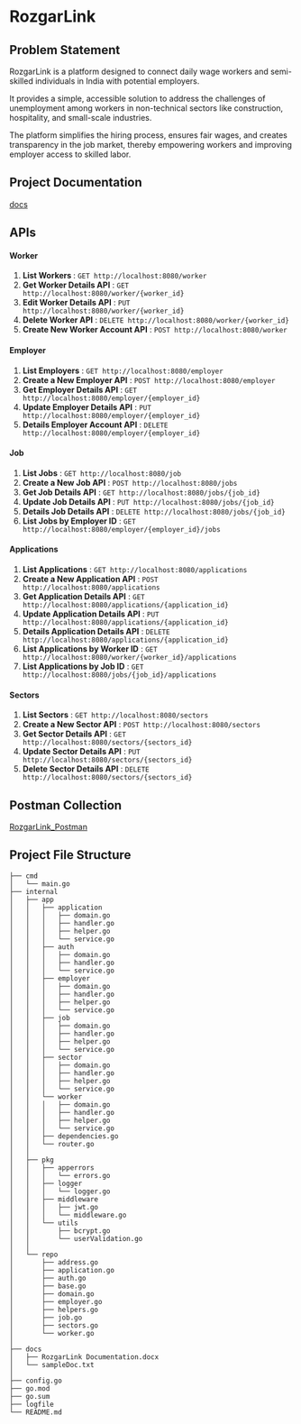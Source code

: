 # RozgarLink

## Problem Statement

<p>
RozgarLink is a platform designed to connect daily wage workers and semi-skilled individuals in India with potential employers. 

It provides a simple, accessible solution to address the challenges of unemployment among workers in non-technical sectors like construction, hospitality, and small-scale industries. 

The platform simplifies the hiring process, ensures fair wages, and creates transparency in the job market, thereby empowering workers and improving employer access to skilled labor.
</p>

## Project Documentation

[docs](https://docs.google.com/document/d/1MSxSgyEqYstvGXIdVld4aU8We1fJNNqVOYyKqGm4ehw/edit?usp=sharing)

## APIs

#### Worker
1. <b>List Workers </b> : `GET http://localhost:8080/worker`
2. <b>Get Worker Details API</b> : `GET http://localhost:8080/worker/{worker_id}`
3. <b>Edit Worker Details API</b> : `PUT http://localhost:8080/worker/{worker_id}`
4. <b>Delete Worker  API</b> : `DELETE http://localhost:8080/worker/{worker_id}`
5. <b>Create New Worker Account API</b> : `POST http://localhost:8080/worker`

#### Employer

1. <b>List Employers</b> : `GET http://localhost:8080/employer`
2. <b>Create a New Employer API</b> : `POST http://localhost:8080/employer`
1. <b>Get Employer Details API</b> : `GET http://localhost:8080/employer/{employer_id}`
1. <b>Update Employer Details API</b> : `PUT http://localhost:8080/employer/{employer_id}`
1. <b>Details Employer Account API</b> : `DELETE http://localhost:8080/employer/{employer_id}`

#### Job
1. <b>List Jobs</b> : `GET http://localhost:8080/job`
2. <b>Create a New Job API</b> : `POST http://localhost:8080/jobs`
3. <b>Get Job Details API</b> : `GET http://localhost:8080/jobs/{job_id}`
4. <b>Update Job Details API</b> : `PUT http://localhost:8080/jobs/{job_id}`
5. <b>Details Job Details API</b> : `DELETE http://localhost:8080/jobs/{job_id}`
6. <b>List Jobs by Employer ID</b> : `GET http://localhost:8080/employer/{employer_id}/jobs`


#### Applications

1. <b>List Applications</b> : `GET http://localhost:8080/applications`
2. <b>Create a New Application API</b> : `POST http://localhost:8080/applications`
3. <b>Get Application Details API</b> : `GET http://localhost:8080/applications/{application_id}`
4. <b>Update Application Details API</b> : `PUT http://localhost:8080/applications/{application_id}`
5. <b>Details Application Details API</b> : `DELETE http://localhost:8080/applications/{application_id}`
6. <b>List Applications by Worker ID</b> : `GET http://localhost:8080/worker/{worker_id}/applications`
7. <b>List Applications by Job ID</b> : `GET http://localhost:8080/jobs/{job_id}/applications`


#### Sectors

1. <b>List Sectors</b> : `GET http://localhost:8080/sectors`
2. <b>Create a New Sector API</b> : `POST http://localhost:8080/sectors`
3. <b>Get Sector Details API</b> : `GET http://localhost:8080/sectors/{sectors_id}`
4. <b>Update Sector Details API</b> : `PUT http://localhost:8080/sectors/{sectors_id}`
4. <b>Delete Sector Details API</b> : `DELETE http://localhost:8080/sectors/{sectors_id}`



## Postman Collection


[RozgarLink_Postman](RozgarLink.postman_collection.json)


## Project File Structure

```
├── cmd
│   └── main.go
├── internal
│   ├── app
│   │   ├── application
│   │   │   ├── domain.go
│   │   │   ├── handler.go
│   │   │   ├── helper.go
│   │   │   └── service.go
│   │   ├── auth
│   │   │   ├── domain.go
│   │   │   ├── handler.go
│   │   │   └── service.go
│   │   ├── employer
│   │   │   ├── domain.go
│   │   │   ├── handler.go
│   │   │   ├── helper.go
│   │   │   └── service.go
│   │   ├── job
│   │   │   ├── domain.go
│   │   │   ├── handler.go
│   │   │   ├── helper.go
│   │   │   └── service.go
│   │   ├── sector
│   │   │   ├── domain.go
│   │   │   ├── handler.go
│   │   │   ├── helper.go
│   │   │   └── service.go
│   │   └── worker
│   │   │   ├── domain.go
│   │   │   ├── handler.go
│   │   │   ├── helper.go
│   │   │   └── service.go
│   │   ├── dependencies.go
│   │   └── router.go
│   │
│   ├── pkg
│   │   ├── apperrors
│   │   │   └── errors.go
│   │   ├── logger
│   │   │   └── logger.go
│   │   ├── middleware
│   │   │   ├── jwt.go
│   │   │   └── middleware.go
│   │   └── utils
│   │       ├── bcrypt.go
│   │       └── userValidation.go
│   │
│   └── repo
│       ├── address.go
│       ├── application.go
│       ├── auth.go
│       ├── base.go
│       ├── domain.go
│       ├── employer.go
│       ├── helpers.go
│       ├── job.go
│       ├── sectors.go
│       └── worker.go
│
├── docs
│   ├── RozgarLink Documentation.docx
│   └── sampleDoc.txt
│
├── config.go
├── go.mod
├── go.sum
├── logfile
└── README.md
```
